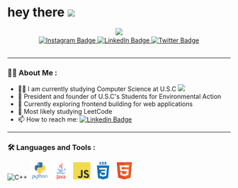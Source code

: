 

<h1>
  hey there
  <img src="https://media.giphy.com/media/hvRJCLFzcasrR4ia7z/giphy.gif" width="30px"/>
</h1>


<div id="header" align="center">
  <img src="https://media.giphy.com/media/vWst8QUOKAot6MHEZe/giphy.gif" width="300"/>
</div>


<div id="badges" id="header" align="center">
  <a href="https://www.instagram.com/xdewittx/">
    <img src="https://img.shields.io/badge/Instagram-pink?style=for-the-badge&logo=instagram&logoColor=white" alt="Instagram Badge"/>
  </a>
  <a href="https://www.linkedin.com/in/cory-dewitt-a1b84a252/">
    <img src="https://img.shields.io/badge/LinkedIn-blue?style=for-the-   badge&logo=linkedin&logoColor=white" alt="LinkedIn Badge"/>
  </a>
  <a href="https://twitter.com/dewitt_cory">
    <img src="https://img.shields.io/badge/Twitter-blue?style=for-the-badge&logo=twitter&logoColor=white" alt="Twitter Badge"/>
  </a>
</div>

<div id="header" align="center">
  <img src="https://komarev.com/ghpvc/?username=cjdewitt&style=flat-        square&color=blue" alt=""/>
</div> 

---

### :man_technologist: About Me : 
- :student: I am currently studying Computer Science at U.S.C <img src="https://media.giphy.com/media/5hvJxNcEze5tKtMyE0/giphy.gif" height="25" witdth="25"/> 
- :seedling: President and founder of U.S.C's Students for Environmental Action
- :bricks: Currently exploring frontend building for web applications 
- :book: Most likely studying LeetCode 
- :mailbox: How to reach me: [![Linkedin Badge](https://img.shields.io/badge/-Cory-blue?style=flat&logo=Linkedin&logoColor=white)](https://www.linkedin.com/in/cory-dewitt-a1b84a252/)

---

### :hammer_and_wrench: Languages and Tools : 
<div>
  <img 
 src="https://user-images.githubusercontent.com/112126823/203457534-e426330f-a1e7-473a-9f2a-036a69ece8a5.png" title="C++" alt="C++" width="40" height="40"/>&nbsp; 
  <img
src="https://raw.githubusercontent.com/devicons/devicon/1119b9f84c0290e0f0b38982099a2bd027a48bf1/icons/python/python-original-wordmark.svg" width="40" height="40"/>&nbsp;
  <img 
src="https://github.com/devicons/devicon/blob/master/icons/java/java-original-wordmark.svg" title="Java" alt="Java" width="40" height="40"/>&nbsp;  
  <img 
src="https://github.com/devicons/devicon/blob/master/icons/javascript/javascript-original.svg" title="JavaScript" alt="JavaScript" width="40" height="40"/>&nbsp;
  <img 
src="https://github.com/devicons/devicon/blob/master/icons/css3/css3-plain-wordmark.svg"  title="CSS3" alt="CSS" width="40" height="40"/>&nbsp;  
  <img 
src="https://github.com/devicons/devicon/blob/master/icons/html5/html5-original.svg" title="HTML5" alt="HTML" width="40" height="40"/>&nbsp;
</div>

